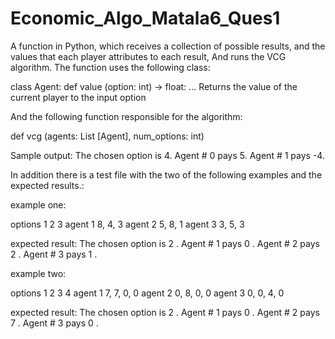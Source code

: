 # Economic_Algo_Matala6_Ques1

A function in Python, which receives a collection of possible results, and the values that each player attributes to each result,
And runs the VCG algorithm.
The function uses the following class:

class Agent:
def value (option: int) -> float: ...
Returns the value of the current player to the input option

And the following function responsible for the algorithm:

def vcg (agents: List [Agent], num_options: int)

Sample output:
The chosen option is 4.
Agent # 0 pays 5.
Agent # 1 pays -4.

In addition there is a test file with the two of the
following examples and the expected results.:

example one:

options    1  2  3
agent 1    8, 4, 3
agent 2    5, 8, 1
agent 3    3, 5, 3

expected result:
The chosen option is 2 .
Agent # 1 pays 0 .
Agent # 2 pays 2 .
Agent # 3 pays 1 .

example two:

options    1  2  3  4
agent 1    7, 7, 0, 0
agent 2    0, 8, 0, 0
agent 3    0, 0, 4, 0

expected result:
The chosen option is 2 .
Agent # 1 pays 0 .
Agent # 2 pays 7 .
Agent # 3 pays 0 .



